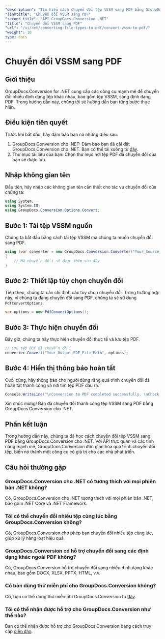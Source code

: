 ```yaml
---
"description": "Tìm hiểu cách chuyển đổi tệp VSSM sang PDF bằng GroupDocs.Conversion cho .NET. Hướng dẫn dễ làm theo với hướng dẫn từng bước."
"linktitle": "Chuyển đổi VSSM sang PDF"
"second_title": "API GroupDocs.Conversion .NET"
"title": "Chuyển đổi VSSM sang PDF"
"url": "/vi/net/converting-file-types-to-pdf/convert-vssm-to-pdf/"
"weight": 10
type: docs
---
```

# Chuyển đổi VSSM sang PDF

## Giới thiệu
GroupDocs.Conversion for .NET cung cấp các công cụ mạnh mẽ để chuyển đổi nhiều định dạng tệp khác nhau, bao gồm tệp VSSM, sang định dạng PDF. Trong hướng dẫn này, chúng tôi sẽ hướng dẫn bạn từng bước thực hiện.
## Điều kiện tiên quyết
Trước khi bắt đầu, hãy đảm bảo bạn có những điều sau:
1. GroupDocs.Conversion cho .NET: Đảm bảo bạn đã cài đặt GroupDocs.Conversion cho .NET. Bạn có thể tải xuống từ [đây](https://releases.groupdocs.com/conversion/net/).
2. Thư mục tài liệu của bạn: Chọn thư mục nơi tệp PDF đã chuyển đổi của bạn sẽ được lưu.

## Nhập không gian tên
Đầu tiên, hãy nhập các không gian tên cần thiết cho tác vụ chuyển đổi của chúng ta:
```csharp
using System;
using System.IO;
using GroupDocs.Conversion.Options.Convert;
```
## Bước 1: Tải tệp VSSM nguồn
Chúng ta bắt đầu bằng cách tải tệp VSSM mà chúng ta muốn chuyển đổi sang PDF.
```csharp
using (var converter = new GroupDocs.Conversion.Converter("Your_Source_VSSM_File_Path"))
{
    // Mã chuyển đổi sẽ được thêm vào đây
}
```
## Bước 2: Thiết lập tùy chọn chuyển đổi
Tiếp theo, chúng ta cần chỉ định các tùy chọn chuyển đổi. Trong trường hợp này, vì chúng ta đang chuyển đổi sang PDF, chúng ta sẽ sử dụng `PdfConvertOptions`.
```csharp
var options = new PdfConvertOptions();
```
## Bước 3: Thực hiện chuyển đổi
Bây giờ, chúng ta hãy thực hiện chuyển đổi thực tế và lưu tệp PDF.
```csharp
// Lưu tệp PDF đã chuyển đổi
converter.Convert("Your_Output_PDF_File_Path", options);
```
## Bước 4: Hiển thị thông báo hoàn tất
Cuối cùng, hãy thông báo cho người dùng rằng quá trình chuyển đổi đã hoàn tất thành công và nơi tìm tệp PDF đầu ra.
```csharp
Console.WriteLine("\nConversion to PDF completed successfully. \nCheck output in {0}", "Your_Output_Folder_Path");
```
Xin chúc mừng! Bạn đã chuyển đổi thành công tệp VSSM sang PDF bằng GroupDocs.Conversion cho .NET.

## Phần kết luận
Trong hướng dẫn này, chúng ta đã học cách chuyển đổi tệp VSSM sang PDF bằng GroupDocs.Conversion cho .NET. Với API trực quan và các tính năng mạnh mẽ, GroupDocs.Conversion đơn giản hóa quá trình chuyển đổi tệp, biến nó thành một công cụ có giá trị cho các nhà phát triển.
## Câu hỏi thường gặp
### GroupDocs.Conversion cho .NET có tương thích với mọi phiên bản .NET không?
Có, GroupDocs.Conversion cho .NET tương thích với mọi phiên bản .NET, bao gồm .NET Core và .NET Framework.
### Tôi có thể chuyển đổi nhiều tệp cùng lúc bằng GroupDocs.Conversion không?
Có, GroupDocs.Conversion cho phép bạn chuyển đổi nhiều tệp cùng lúc, giúp xử lý hàng loạt hiệu quả.
### GroupDocs.Conversion có hỗ trợ chuyển đổi sang các định dạng khác ngoài PDF không?
Có, GroupDocs.Conversion hỗ trợ chuyển đổi sang nhiều định dạng khác nhau, bao gồm DOCX, XLSX, PPTX, HTML, v.v.
### Có bản dùng thử miễn phí cho GroupDocs.Conversion không?
Có, bạn có thể dùng thử miễn phí GroupDocs.Conversion từ [đây](https://releases.groupdocs.com/).
### Tôi có thể nhận được hỗ trợ cho GroupDocs.Conversion như thế nào?
Bạn có thể nhận được hỗ trợ cho GroupDocs.Conversion bằng cách truy cập [diễn đàn](https://forum.groupdocs.com/c/conversion/11).